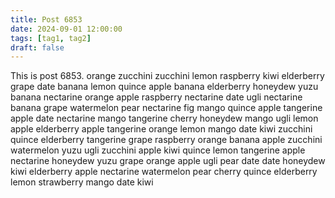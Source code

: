 ```yaml
---
title: Post 6853
date: 2024-09-01 12:00:00
tags: [tag1, tag2]
draft: false
---
```

This is post 6853.
orange
zucchini
zucchini
lemon
raspberry
kiwi
elderberry
grape
date
banana
lemon
quince
apple
banana
elderberry
honeydew
yuzu
banana
nectarine
orange
apple
raspberry
nectarine
date
ugli
nectarine
banana
grape
watermelon
pear
nectarine
fig
mango
quince
apple
tangerine
apple
date
nectarine
mango
tangerine
cherry
honeydew
mango
ugli
lemon
apple
elderberry
apple
tangerine
orange
lemon
mango
date
kiwi
zucchini
quince
elderberry
tangerine
grape
raspberry
orange
banana
apple
zucchini
watermelon
yuzu
ugli
zucchini
apple
kiwi
quince
lemon
tangerine
apple
nectarine
honeydew
yuzu
grape
orange
apple
ugli
pear
date
date
honeydew
kiwi
elderberry
apple
nectarine
watermelon
pear
cherry
quince
elderberry
lemon
strawberry
mango
date
kiwi
